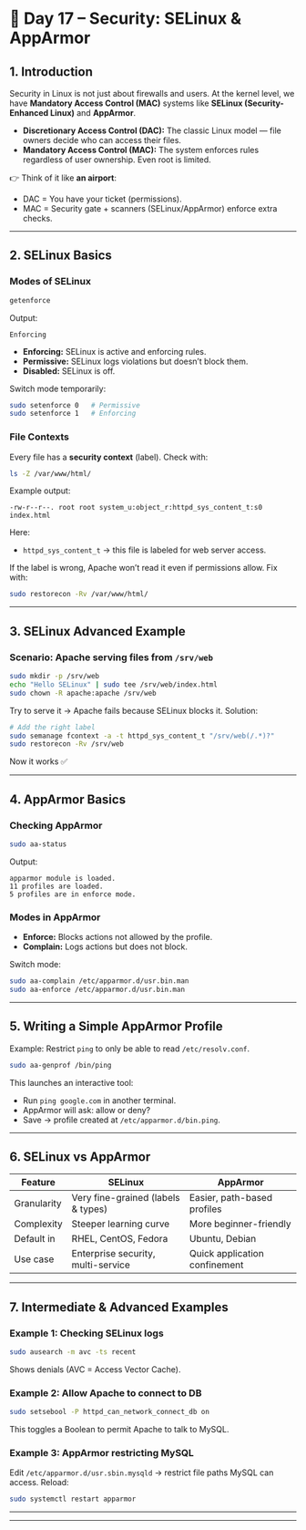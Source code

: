 # 📘 Day 17 – Security: SELinux & AppArmor

## 1. Introduction

Security in Linux is not just about firewalls and users. At the kernel level, we have **Mandatory Access Control (MAC)** systems like **SELinux (Security-Enhanced Linux)** and **AppArmor**.

* **Discretionary Access Control (DAC):** The classic Linux model — file owners decide who can access their files.
* **Mandatory Access Control (MAC):** The system enforces rules regardless of user ownership. Even root is limited.

👉 Think of it like **an airport**:

* DAC = You have your ticket (permissions).
* MAC = Security gate + scanners (SELinux/AppArmor) enforce extra checks.

---

## 2. SELinux Basics

### Modes of SELinux

```bash
getenforce
```

Output:

```
Enforcing
```

* **Enforcing:** SELinux is active and enforcing rules.
* **Permissive:** SELinux logs violations but doesn’t block them.
* **Disabled:** SELinux is off.

Switch mode temporarily:

```bash
sudo setenforce 0   # Permissive
sudo setenforce 1   # Enforcing
```

### File Contexts

Every file has a **security context** (label).
Check with:

```bash
ls -Z /var/www/html/
```

Example output:

```
-rw-r--r--. root root system_u:object_r:httpd_sys_content_t:s0 index.html
```

Here:

* `httpd_sys_content_t` → this file is labeled for web server access.

If the label is wrong, Apache won’t read it even if permissions allow.
Fix with:

```bash
sudo restorecon -Rv /var/www/html/
```

---

## 3. SELinux Advanced Example

### Scenario: Apache serving files from `/srv/web`

```bash
sudo mkdir -p /srv/web
echo "Hello SELinux" | sudo tee /srv/web/index.html
sudo chown -R apache:apache /srv/web
```

Try to serve it → Apache fails because SELinux blocks it.
Solution:

```bash
# Add the right label
sudo semanage fcontext -a -t httpd_sys_content_t "/srv/web(/.*)?"
sudo restorecon -Rv /srv/web
```

Now it works ✅

---

## 4. AppArmor Basics

### Checking AppArmor

```bash
sudo aa-status
```

Output:

```
apparmor module is loaded.
11 profiles are loaded.
5 profiles are in enforce mode.
```

### Modes in AppArmor

* **Enforce:** Blocks actions not allowed by the profile.
* **Complain:** Logs actions but does not block.

Switch mode:

```bash
sudo aa-complain /etc/apparmor.d/usr.bin.man
sudo aa-enforce /etc/apparmor.d/usr.bin.man
```

---

## 5. Writing a Simple AppArmor Profile

Example: Restrict `ping` to only be able to read `/etc/resolv.conf`.

```bash
sudo aa-genprof /bin/ping
```

This launches an interactive tool:

* Run `ping google.com` in another terminal.
* AppArmor will ask: allow or deny?
* Save → profile created at `/etc/apparmor.d/bin.ping`.

---

## 6. SELinux vs AppArmor

| Feature     | SELinux                            | AppArmor                      |
| ----------- | ---------------------------------- | ----------------------------- |
| Granularity | Very fine-grained (labels & types) | Easier, path-based profiles   |
| Complexity  | Steeper learning curve             | More beginner-friendly        |
| Default in  | RHEL, CentOS, Fedora               | Ubuntu, Debian                |
| Use case    | Enterprise security, multi-service | Quick application confinement |

---

## 7. Intermediate & Advanced Examples

### Example 1: Checking SELinux logs

```bash
sudo ausearch -m avc -ts recent
```

Shows denials (AVC = Access Vector Cache).

### Example 2: Allow Apache to connect to DB

```bash
sudo setsebool -P httpd_can_network_connect_db on
```

This toggles a Boolean to permit Apache to talk to MySQL.

### Example 3: AppArmor restricting MySQL

Edit `/etc/apparmor.d/usr.sbin.mysqld` → restrict file paths MySQL can access. Reload:

```bash
sudo systemctl restart apparmor
```

---



---

